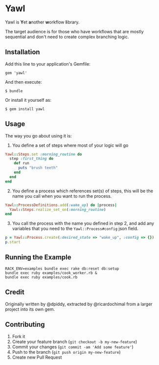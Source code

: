 # Yawl

Yawl is **Y**et **a**nother **w**orkflow **l**ibrary.

The target audience is for those who have workflows that are mostly sequential and don't need to create complex branching logic.

## Installation

Add this line to your application's Gemfile:

    gem 'yawl'

And then execute:

    $ bundle

Or install it yourself as:

    $ gem install yawl

## Usage

The way you go about using it is:

1. You define a set of steps where most of your logic will go

  ```ruby
  Yawl::Steps.set :morning_routine do
    step :first_thing do
      def run
        puts "brush teeth"
      end
    end
  end
  ```
2. You define a process which references set(s) of steps, this will be the name you call when you want to run the process.

  ```ruby
  Yawl::ProcessDefinitions.add(:wake_up) do |process|
    Yawl::Steps.realize_set_on(:morning_routine)
  end
  ```
3. You call the process with the name you defined in step 2, and add any variables that you need to the `Yawl::Process#config` json field.

  ```ruby
  p = Yawl::Process.create(:desired_state => "wake_up", :config => {})
  p.start
  ```

## Running the Example

```
RACK_ENV=examples bundle exec rake db:reset db:setup
bundle exec ruby examples/cook_worker.rb &
bundle exec ruby examples/cook.rb
```

## Credit

Originally written by @dpiddy, extracted by @ricardochimal from a larger project into its own gem.

## Contributing

1. Fork it
2. Create your feature branch (`git checkout -b my-new-feature`)
3. Commit your changes (`git commit -am 'Add some feature'`)
4. Push to the branch (`git push origin my-new-feature`)
5. Create new Pull Request
